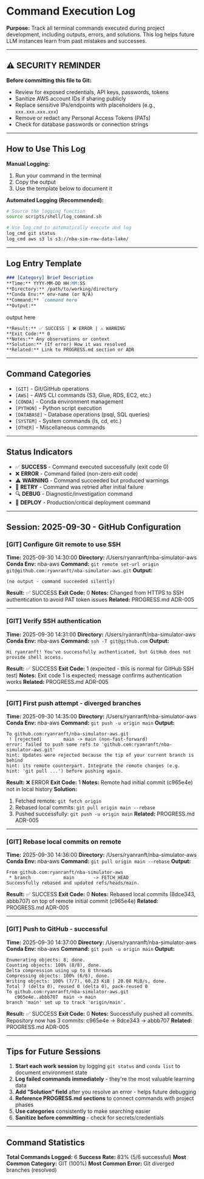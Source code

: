 # Command Execution Log

**Purpose:** Track all terminal commands executed during project development, including outputs, errors, and solutions. This log helps future LLM instances learn from past mistakes and successes.

---

## ⚠️ SECURITY REMINDER

**Before committing this file to Git:**
- Review for exposed credentials, API keys, passwords, tokens
- Sanitize AWS account IDs if sharing publicly
- Replace sensitive IPs/endpoints with placeholders (e.g., `xxx.xxx.xxx.xxx`)
- Remove or redact any Personal Access Tokens (PATs)
- Check for database passwords or connection strings

---

## How to Use This Log

**Manual Logging:**
1. Run your command in the terminal
2. Copy the output
3. Use the template below to document it

**Automated Logging (Recommended):**
```bash
# Source the logging function
source scripts/shell/log_command.sh

# Use log_cmd to automatically execute and log
log_cmd git status
log_cmd aws s3 ls s3://nba-sim-raw-data-lake/
```

---

## Log Entry Template

```markdown
### [Category] Brief Description
**Time:** YYYY-MM-DD HH:MM:SS
**Directory:** /path/to/working/directory
**Conda Env:** env-name (or N/A)
**Command:** `command here`
**Output:**
```
output here
```
**Result:** ✅ SUCCESS | ❌ ERROR | ⚠️ WARNING
**Exit Code:** 0
**Notes:** Any observations or context
**Solution:** (If error) How it was resolved
**Related:** Link to PROGRESS.md section or ADR
```

---

## Command Categories

- `[GIT]` - Git/GitHub operations
- `[AWS]` - AWS CLI commands (S3, Glue, RDS, EC2, etc.)
- `[CONDA]` - Conda environment management
- `[PYTHON]` - Python script execution
- `[DATABASE]` - Database operations (psql, SQL queries)
- `[SYSTEM]` - System commands (ls, cd, etc.)
- `[OTHER]` - Miscellaneous commands

---

## Status Indicators

- ✅ **SUCCESS** - Command executed successfully (exit code 0)
- ❌ **ERROR** - Command failed (non-zero exit code)
- ⚠️ **WARNING** - Command succeeded but produced warnings
- 🔄 **RETRY** - Command was retried after initial failure
- 🔍 **DEBUG** - Diagnostic/investigation command
- 🚀 **DEPLOY** - Production/critical deployment command

---

## Session: 2025-09-30 - GitHub Configuration

### [GIT] Configure Git remote to use SSH
**Time:** 2025-09-30 14:30:00
**Directory:** /Users/ryanranft/nba-simulator-aws
**Conda Env:** nba-aws
**Command:** `git remote set-url origin git@github.com:ryanranft/nba-simulator-aws.git`
**Output:**
```
(no output - command succeeded silently)
```
**Result:** ✅ SUCCESS
**Exit Code:** 0
**Notes:** Changed from HTTPS to SSH authentication to avoid PAT token issues
**Related:** PROGRESS.md ADR-005

---

### [GIT] Verify SSH authentication
**Time:** 2025-09-30 14:31:00
**Directory:** /Users/ryanranft/nba-simulator-aws
**Conda Env:** nba-aws
**Command:** `ssh -T git@github.com`
**Output:**
```
Hi ryanranft! You've successfully authenticated, but GitHub does not provide shell access.
```
**Result:** ✅ SUCCESS
**Exit Code:** 1 (expected - this is normal for GitHub SSH test)
**Notes:** Exit code 1 is expected; message confirms authentication works
**Related:** PROGRESS.md ADR-005

---

### [GIT] First push attempt - diverged branches
**Time:** 2025-09-30 14:35:00
**Directory:** /Users/ryanranft/nba-simulator-aws
**Conda Env:** nba-aws
**Command:** `git push -u origin main`
**Output:**
```
To github.com:ryanranft/nba-simulator-aws.git
 ! [rejected]        main -> main (non-fast-forward)
error: failed to push some refs to 'github.com:ryanranft/nba-simulator-aws.git'
hint: Updates were rejected because the tip of your current branch is behind
hint: its remote counterpart. Integrate the remote changes (e.g.
hint: 'git pull ...') before pushing again.
```
**Result:** ❌ ERROR
**Exit Code:** 1
**Notes:** Remote had initial commit (c965e4e) not in local history
**Solution:**
1. Fetched remote: `git fetch origin`
2. Rebased local commits: `git pull origin main --rebase`
3. Pushed successfully: `git push -u origin main`
**Related:** PROGRESS.md ADR-005

---

### [GIT] Rebase local commits on remote
**Time:** 2025-09-30 14:36:00
**Directory:** /Users/ryanranft/nba-simulator-aws
**Conda Env:** nba-aws
**Command:** `git pull origin main --rebase`
**Output:**
```
From github.com:ryanranft/nba-simulator-aws
 * branch            main       -> FETCH_HEAD
Successfully rebased and updated refs/heads/main.
```
**Result:** ✅ SUCCESS
**Exit Code:** 0
**Notes:** Rebased local commits (8dce343, abbb707) on top of remote initial commit (c965e4e)
**Related:** PROGRESS.md ADR-005

---

### [GIT] Push to GitHub - successful
**Time:** 2025-09-30 14:37:00
**Directory:** /Users/ryanranft/nba-simulator-aws
**Conda Env:** nba-aws
**Command:** `git push -u origin main`
**Output:**
```
Enumerating objects: 8, done.
Counting objects: 100% (8/8), done.
Delta compression using up to 8 threads
Compressing objects: 100% (6/6), done.
Writing objects: 100% (7/7), 60.23 KiB | 20.08 MiB/s, done.
Total 7 (delta 0), reused 0 (delta 0), pack-reused 0
To github.com:ryanranft/nba-simulator-aws.git
   c965e4e..abbb707  main -> main
branch 'main' set up to track 'origin/main'.
```
**Result:** ✅ SUCCESS
**Exit Code:** 0
**Notes:** Successfully pushed all commits. Repository now has 3 commits: c965e4e → 8dce343 → abbb707
**Related:** PROGRESS.md ADR-005

---

## Tips for Future Sessions

1. **Start each work session** by logging `git status` and `conda list` to document environment state
2. **Log failed commands immediately** - they're the most valuable learning data
3. **Add "Solution" field** after you resolve an error - helps future debugging
4. **Reference PROGRESS.md sections** to connect commands with project phases
5. **Use categories** consistently to make searching easier
6. **Sanitize before committing** - check for secrets/credentials

---

## Command Statistics

**Total Commands Logged:** 6
**Success Rate:** 83% (5/6 successful)
**Most Common Category:** GIT (100%)
**Most Common Error:** Git diverged branches (resolved)